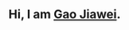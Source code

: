 ## Hi, I am [Gao Jiawei](https://gao-jiawei.com/).


<!---
Winston-Gu/Winston-Gu is a ✨ special ✨ repository because its `README.md` (this file) appears on your GitHub profile.
You can click the Preview link to take a look at your changes.
--->
